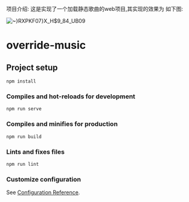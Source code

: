 项目介绍: 这是实现了一个加载静态歌曲的web项目,其实现的效果为
如下图:


![~}RXPKF07}X_H$9_84_UB09](https://user-images.githubusercontent.com/23630996/196416790-f3d350ee-c69e-421d-bbd5-8b8ddbdd46f0.png)






# override-music

## Project setup
```
npm install
```

### Compiles and hot-reloads for development
```
npm run serve
```

### Compiles and minifies for production
```
npm run build
```

### Lints and fixes files
```
npm run lint
```

### Customize configuration
See [Configuration Reference](https://cli.vuejs.org/config/).
